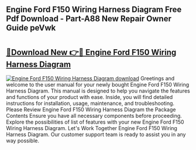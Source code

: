 ## Engine Ford F150 Wiring Harness Diagram Free Pdf Download - Part-A88 New Repair Owner Guide peVwk

# <h2><a href="http://dfs4dyr.blite.top/?on=Engine+Ford+F150+Wiring+Harness+Diagram">🔗Download New 👉🔴 Engine Ford F150 Wiring Harness Diagram</a></h2>

[![Engine Ford F150 Wiring Harness Diagram download](https://i.imgur.com/lujVjoI.png)](http://dfs4dyr.blite.top/?on=Engine+Ford+F150+Wiring+Harness+Diagram)
Greetings and welcome to the user manual for your newly bought Engine Ford F150 Wiring Harness Diagram. This manual is designed to help you navigate the features and functions of your product with ease. Inside, you will find detailed instructions for installation, usage, maintenance, and troubleshooting. Please Review Engine Ford F150 Wiring Harness Diagram the Package Contents Ensure you have all necessary components before proceeding. Explore the possibilities of list of features with your new Engine Ford F150 Wiring Harness Diagram. Let's Work Together Engine Ford F150 Wiring Harness Diagram. Our customer support team is ready to assist you in any way possible.
